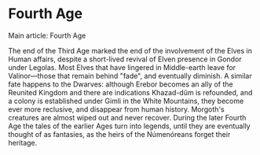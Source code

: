 # Fourth Age

Main article: Fourth Age

The end of the Third Age marked the end of the involvement of the Elves in
Human affairs, despite a short-lived revival of Elven presence in Gondor under
Legolas. Most Elves that have lingered in Middle-earth leave for Valinor—those
that remain behind "fade", and eventually diminish. A similar fate happens to
the Dwarves: although Erebor becomes an ally of the Reunited Kingdom and there
are indications Khazad-dûm is refounded, and a colony is established under
Gimli in the White Mountains, they become ever more reclusive, and disappear
from human history. Morgoth's creatures are almost wiped out and never recover.
During the later Fourth Age the tales of the earlier Ages turn into legends,
until they are eventually thought of as fantasies, as the heirs of the
Númenóreans forget their heritage.

